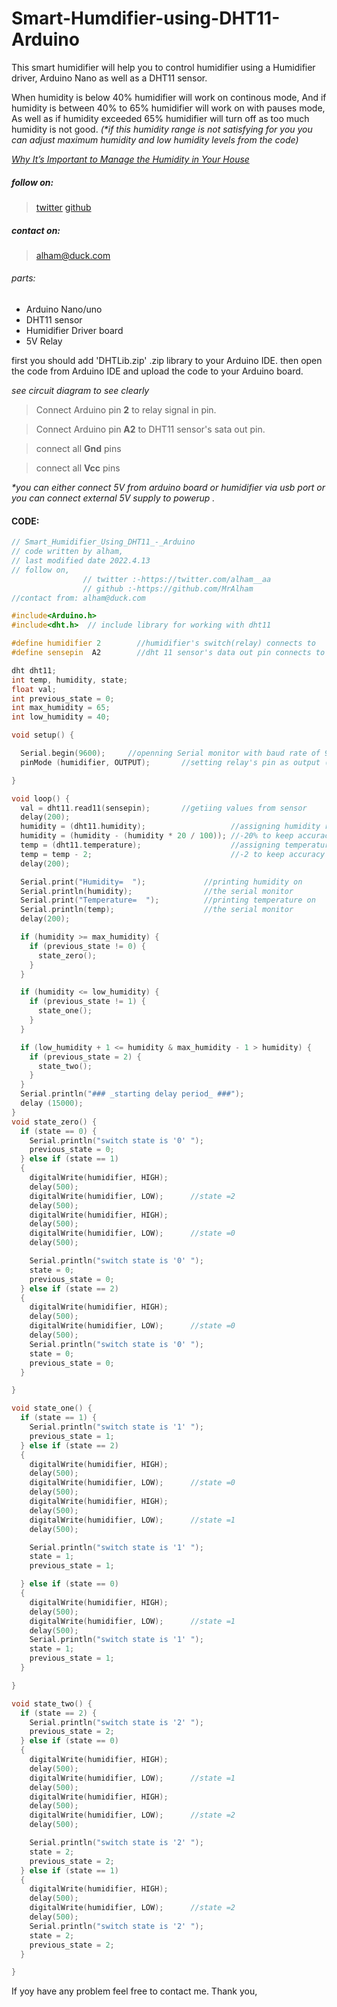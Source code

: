# Smart-Humdifier-using-DHT11-Arduino 
This smart humidifier will help you to control humidifier using a Humidifier driver, Arduino Nano as well as a DHT11 sensor.

When humidity is below 40% humidifier will work on continous mode, And if humidity is between 40% to 65% humidifier will work on with pauses mode, As well as if humidity exceeded 65% humidifier will turn off as too much humidity is not good. _(*if this humidity range is not satisfying for you you can adjust maximum humidity and low humidity levels from the code)_

[_Why It’s Important to Manage the Humidity in Your House_](https://www.entekhvac.com/manage-the-humidity-in-house/)

##### follow on: 
> [twitter](https://twitter.com/alham__aa)
> [github](https://github.com/MrAlham)
##### contact on: 
> [alham@duck.com](mailto:alham@duck.com) 

###### parts:
* Arduino Nano/uno
* DHT11 sensor
* Humidifier Driver board
* 5V Relay

first you should add 'DHTLib.zip' .zip library to your Arduino IDE.
then open the code from Arduino IDE and upload the code to your Arduino board.


_see circuit diagram to see clearly_
> Connect Arduino pin **2** to relay signal in pin. 

> Connect Arduino pin **A2** to DHT11 sensor's sata out pin.

> connect all **Gnd** pins

> connect all **Vcc** pins

_*you can either connect 5V from arduino board or humidifier via usb port or you can connect external 5V supply to powerup ._

#### CODE:
```c++
// Smart_Humidifier_Using_DHT11_-_Arduino
// code written by alham,
// last modified date 2022.4.13
// follow on,
                // twitter :-https://twitter.com/alham__aa
                // github :-https://github.com/MrAlham
//contact from: alham@duck.com

#include<Arduino.h>
#include<dht.h>  // include library for working with dht11

#define humidifier 2        //humidifier's switch(relay) connects to
#define sensepin  A2        //dht 11 sensor's data out pin connects to

dht dht11;
int temp, humidity, state;
float val;
int previous_state = 0;
int max_humidity = 65;
int low_humidity = 40;

void setup() {

  Serial.begin(9600);     //openning Serial monitor with baud rate of 9600
  pinMode (humidifier, OUTPUT);       //setting relay's pin as output (humidifier's switch)

}

void loop() {
  val = dht11.read11(sensepin);       //getiing values from sensor
  delay(200);
  humidity = (dht11.humidity);                   //assigning humidity readings to variables
  humidity = (humidity - (humidity * 20 / 100)); //-20% to keep accuracy
  temp = (dht11.temperature);                    //assigning temperature readings to variabl
  temp = temp - 2;                               //-2 to keep accuracy
  delay(200);

  Serial.print("Humidity=  ");             //printing humidity on
  Serial.println(humidity);                //the serial monitor
  Serial.print("Temperature=  ");          //printing temperature on
  Serial.println(temp);                    //the serial monitor
  delay(200);

  if (humidity >= max_humidity) {
    if (previous_state != 0) {
      state_zero();
    }
  }

  if (humidity <= low_humidity) {
    if (previous_state != 1) {
      state_one();
    }
  }

  if (low_humidity + 1 <= humidity & max_humidity - 1 > humidity) {
    if (previous_state = 2) {
      state_two();
    }
  }
  Serial.println("### _starting delay period_ ###");
  delay (15000);
}
void state_zero() {
  if (state == 0) {
    Serial.println("switch state is '0' ");
    previous_state = 0;
  } else if (state == 1)
  {
    digitalWrite(humidifier, HIGH);
    delay(500);
    digitalWrite(humidifier, LOW);      //state =2
    delay(500);
    digitalWrite(humidifier, HIGH);
    delay(500);
    digitalWrite(humidifier, LOW);      //state =0
    delay(500);

    Serial.println("switch state is '0' ");
    state = 0;
    previous_state = 0;
  } else if (state == 2)
  {
    digitalWrite(humidifier, HIGH);
    delay(500);
    digitalWrite(humidifier, LOW);      //state =0
    delay(500);
    Serial.println("switch state is '0' ");
    state = 0;
    previous_state = 0;
  }

}

void state_one() {
  if (state == 1) {
    Serial.println("switch state is '1' ");
    previous_state = 1;
  } else if (state == 2)
  {
    digitalWrite(humidifier, HIGH);
    delay(500);
    digitalWrite(humidifier, LOW);      //state =0
    delay(500);
    digitalWrite(humidifier, HIGH);
    delay(500);
    digitalWrite(humidifier, LOW);      //state =1
    delay(500);

    Serial.println("switch state is '1' ");
    state = 1;
    previous_state = 1;

  } else if (state == 0)
  {
    digitalWrite(humidifier, HIGH);
    delay(500);
    digitalWrite(humidifier, LOW);      //state =1
    delay(500);
    Serial.println("switch state is '1' ");
    state = 1;
    previous_state = 1;
  }

}

void state_two() {
  if (state == 2) {
    Serial.println("switch state is '2' ");
    previous_state = 2;
  } else if (state == 0)
  {
    digitalWrite(humidifier, HIGH);
    delay(500);
    digitalWrite(humidifier, LOW);      //state =1
    delay(500);
    digitalWrite(humidifier, HIGH);
    delay(500);
    digitalWrite(humidifier, LOW);      //state =2
    delay(500);

    Serial.println("switch state is '2' ");
    state = 2;
    previous_state = 2;
  } else if (state == 1)
  {
    digitalWrite(humidifier, HIGH);
    delay(500);
    digitalWrite(humidifier, LOW);      //state =2
    delay(500);
    Serial.println("switch state is '2' ");
    state = 2;
    previous_state = 2;
  }

}

```
If yoy have any problem feel free to contact me.
Thank you, 
